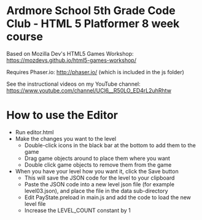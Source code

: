 Ardmore School 5th Grade Code Club - HTML 5 Platformer 8 week course
====================================================================
Based on Mozilla Dev's HTML5 Games Workshop: https://mozdevs.github.io/html5-games-workshop/

Requires Phaser.io: http://phaser.io/   (which is included in the js folder)

See the instructional videos on my YouTube channel: https://www.youtube.com/channel/UCl6__R50LO_ED4rL2uhRhtw

How to use the Editor
=====================
* Run editor.html
* Make the changes you want to the level
  * Double-click icons in the black bar at the bottom to add them to the game
  * Drag game objects around to place them where you want
  * Double click game objects to remove them from the game
* When you have your level how you want it, click the Save button
  * This will save the JSON code for the level to your clipboard
  * Paste the JSON code into a new level json file (for example level03.json), and place the file in the data sub-directory
  * Edit PayState.preload in main.js and add the code to load the new level file
  * Increase the LEVEL_COUNT constant by 1